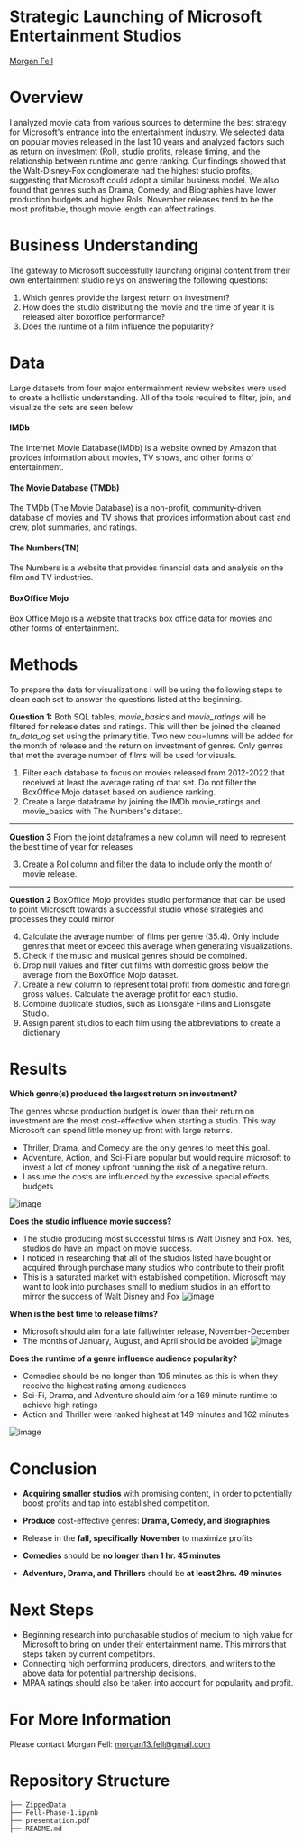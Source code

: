 # Strategic Launching of Microsoft Entertainment Studios
[Morgan Fell](https://github.com/Fellme)

# Overview
I analyzed movie data from various sources to determine the best strategy for Microsoft's entrance into the entertainment industry. We selected data on popular movies released in the last 10 years and analyzed factors such as return on investment (RoI), studio profits, release timing, and the relationship between runtime and genre ranking. Our findings showed that the Walt-Disney-Fox conglomerate had the highest studio profits, suggesting that Microsoft could adopt a similar business model. We also found that genres such as Drama, Comedy, and Biographies have lower production budgets and higher RoIs. November releases tend to be the most profitable, though movie length can affect ratings.

# Business Understanding
The gateway to Microsoft successfully launching original content from their own entertainment studio relys on answering the following questions:
1. Which genres provide the largest return on investment?
2. How does the studio distributing the movie and the time of year it is released alter boxoffice performance?
3. Does the runtime of a film influence the popularity?

# Data
Large datasets from four major entermainment review websites were used to create a hollistic understanding. All of the tools required to filter, join, and visualize the sets are seen below.
#### IMDb
The Internet Movie Database(IMDb) is a website owned by Amazon that provides information about movies, TV shows, and other forms of entertainment.
#### The Movie Database (TMDb)
The TMDb (The Movie Database) is a non-profit, community-driven database of movies and TV shows that provides information about cast and crew, plot summaries, and ratings.
#### The Numbers(TN)
The Numbers is a website that provides financial data and analysis on the film and TV industries. 
#### BoxOffice Mojo
Box Office Mojo is a website that tracks box office data for movies and other forms of entertainment.

# Methods
To prepare the data for visualizations I will be using the following steps to clean each set to answer the questions listed at the beginning.

**Question 1:** Both SQL tables, *movie_basics* and *movie_ratings* will be filtered for release dates and ratings. This will then be joined the cleaned *tn_data_og* set using the primary title. Two new cou=lumns will be added for the month of release and the return on investment of genres. Only genres that met the average number of films will be used for visuals. 

1. Filter each database to focus on movies released from 2012-2022 that received at least the average rating of that set. Do not filter the BoxOffice Mojo dataset based on audience ranking.
2. Create a large dataframe by joining the IMDb movie_ratings and movie_basics with The Numbers's dataset.
-------------------------------------------------------------------------------------------------------------------------------
**Question 3** From the joint dataframes a new column will need to represent the best time of year for releases

3. Create a RoI column and filter the data to include only the month of movie release. 
-------------------------------------------------------------------------------------------------------------------------------
**Question 2** BoxOffice Mojo provides studio performance that can be used to point Microsoft towards a successful studio whose strategies and processes they could mirror 

4. Calculate the average number of films per genre (35.4). Only include genres that meet or exceed this average when generating visualizations.
5. Check if the music and musical genres should be combined.
6. Drop null values and filter out films with domestic gross below the average from the BoxOffice Mojo dataset.
7. Create a new column to represent total profit from domestic and foreign gross values. Calculate the average profit for each studio.
8. Combine duplicate studios, such as Lionsgate Films and Lionsgate Studio.
9. Assign parent studios to each film using the abbreviations to create a dictionary

# Results

**Which genre(s) produced the largest return on investment?**

The genres whose production budget is lower than their return on investment are the most cost-effective when starting a studio. This way Microsoft can spend little money up front with large returns.

- Thriller, Drama, and Comedy are the only genres to meet this goal.
- Adventure, Action, and Sci-Fi are popular but would require microsoft to invest a lot of money upfront running the risk of a negative return.
- I assume the costs are influenced by the excessive special effects budgets

![image](https://user-images.githubusercontent.com/20844445/210695657-831aaf15-131c-4af0-8000-1680946f114e.png)

**Does the studio influence movie success?**
- The studio producing most successful films is Walt Disney and Fox. Yes, studios do have an impact on movie success. 
- I noticed in researching that all of the studios listed have bought or acquired through purchase many studios who contribute to their profit
- This is a saturated market with established competition. Microsoft may want to look into purchases small to medium studios in an effort to mirror the success of Walt Disney and Fox
![image](https://user-images.githubusercontent.com/20844445/210697010-b1ef8f4a-2c92-49a6-9bba-53d89a9c4aaa.png)


**When is the best time to release films?**
- Microsoft should aim for a late fall/winter release, November-December
- The months of January, August, and April should be avoided
![image](https://user-images.githubusercontent.com/20844445/210696353-80d3ef9c-0a93-4aa3-87e9-8cebf5722151.png)


**Does the runtime of a genre influence audience popularity?**
- Comedies should be no longer than 105 minutes as this is when they receive the highest rating among audiences
- Sci-Fi, Drama, and Adventure should aim for a 169 minute runtime to achieve high ratings
- Action and Thriller were ranked highest at 149 minutes and 162 minutes

![image](https://user-images.githubusercontent.com/20844445/210696487-7ec1e093-3e3c-4801-a6ef-ec444da0a504.png)

# Conclusion
- **Acquiring smaller studios** with promising content, in order to potentially boost profits and tap into established competition.

- **Produce** cost-effective genres: **Drama, Comedy, and Biographies**

- Release in the **fall, specifically November** to maximize profits

- **Comedies** should be **no longer than 1 hr. 45 minutes**

- **Adventure, Drama, and Thrillers** should be **at least 2hrs. 49 minutes**

# Next Steps
- Beginning research into purchasable studios of medium to high value for Microsoft to bring on under their entertainment name. This mirrors that steps taken by current competitors.
- Connecting high performing producers, directors, and writers to the above data for potential partnership decisions.
- MPAA ratings should also be taken into account for popularity and profit.

# For More Information
Please contact Morgan Fell: [morgan13.fell@gmail.com](morgan13.fell@gmail.com)

# Repository Structure

```
├── ZippedData
├── Fell-Phase-1.ipynb
├── presentation.pdf
├── README.md

```
